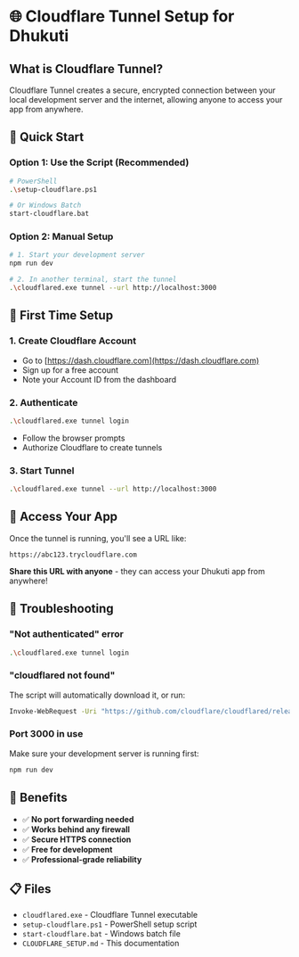 # 🌐 Cloudflare Tunnel Setup for Dhukuti

## What is Cloudflare Tunnel?
Cloudflare Tunnel creates a secure, encrypted connection between your local development server and the internet, allowing anyone to access your app from anywhere.

## 🚀 Quick Start

### Option 1: Use the Script (Recommended)
```bash
# PowerShell
.\setup-cloudflare.ps1

# Or Windows Batch
start-cloudflare.bat
```

### Option 2: Manual Setup
```bash
# 1. Start your development server
npm run dev

# 2. In another terminal, start the tunnel
.\cloudflared.exe tunnel --url http://localhost:3000
```

## 🔐 First Time Setup

### 1. Create Cloudflare Account
- Go to [https://dash.cloudflare.com](https://dash.cloudflare.com)
- Sign up for a free account
- Note your Account ID from the dashboard

### 2. Authenticate
```bash
.\cloudflared.exe tunnel login
```
- Follow the browser prompts
- Authorize Cloudflare to create tunnels

### 3. Start Tunnel
```bash
.\cloudflared.exe tunnel --url http://localhost:3000
```

## 📱 Access Your App

Once the tunnel is running, you'll see a URL like:
```
https://abc123.trycloudflare.com
```

**Share this URL with anyone** - they can access your Dhukuti app from anywhere!

## 🔧 Troubleshooting

### "Not authenticated" error
```bash
.\cloudflared.exe tunnel login
```

### "cloudflared not found"
The script will automatically download it, or run:
```bash
Invoke-WebRequest -Uri "https://github.com/cloudflare/cloudflared/releases/latest/download/cloudflared-windows-amd64.exe" -OutFile "cloudflared.exe"
```

### Port 3000 in use
Make sure your development server is running first:
```bash
npm run dev
```

## 🎯 Benefits

- ✅ **No port forwarding needed**
- ✅ **Works behind any firewall**
- ✅ **Secure HTTPS connection**
- ✅ **Free for development**
- ✅ **Professional-grade reliability**

## 📋 Files

- `cloudflared.exe` - Cloudflare Tunnel executable
- `setup-cloudflare.ps1` - PowerShell setup script
- `start-cloudflare.bat` - Windows batch file
- `CLOUDFLARE_SETUP.md` - This documentation 